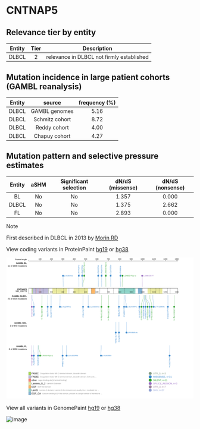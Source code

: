 # CNTNAP5

## Relevance tier by entity

|Entity|Tier|Description                              |
|:------:|:----:|-----------------------------------------|
|DLBCL |2   |relevance in DLBCL not firmly established|

## Mutation incidence in large patient cohorts (GAMBL reanalysis)

|Entity|source        |frequency (%)|
|:------:|:--------------:|:-------------:|
|DLBCL |GAMBL genomes |5.16         |
|DLBCL |Schmitz cohort|8.72         |
|DLBCL |Reddy cohort  |4.00         |
|DLBCL |Chapuy cohort |4.27         |

## Mutation pattern and selective pressure estimates

|Entity|aSHM|Significant selection|dN/dS (missense)|dN/dS (nonsense)|
|:------:|:----:|:---------------------:|:----------------:|:----------------:|
|BL    |No  |No                   |1.357           |0.000           |
|DLBCL |No  |No                   |1.375           |2.662           |
|FL    |No  |No                   |2.893           |0.000           |


> [!NOTE]
> First described in DLBCL in 2013 by [Morin RD](https://pubmed.ncbi.nlm.nih.gov/23699601)


View coding variants in ProteinPaint [hg19](https://morinlab.github.io/LLMPP/GAMBL/CNTNAP5_protein.html)  or [hg38](https://morinlab.github.io/LLMPP/GAMBL/CNTNAP5_protein_hg38.html)

![image](images/proteinpaint/CNTNAP5_NM_130773.svg)

View all variants in GenomePaint [hg19](https://morinlab.github.io/LLMPP/GAMBL/CNTNAP5.html)  or [hg38](https://morinlab.github.io/LLMPP/GAMBL/CNTNAP5_hg38.html)

![image](images/proteinpaint/CNTNAP5.svg)
